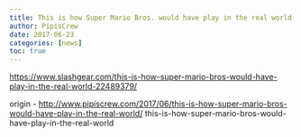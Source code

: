 ```yaml
---
title: This is how Super Mario Bros. would have play in the real world
author: PipisCrew
date: 2017-06-23
categories: [news]
toc: true
---
```


https://www.slashgear.com/this-is-how-super-mario-bros-would-have-play-in-the-real-world-22489379/

origin - http://www.pipiscrew.com/2017/06/this-is-how-super-mario-bros-would-have-play-in-the-real-world/ this-is-how-super-mario-bros-would-have-play-in-the-real-world